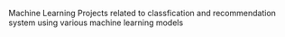 Machine Learning Projects related to classfication and recommendation system using various machine learning models 
 
 
